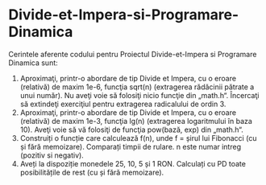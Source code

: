 # Divide-et-Impera-si-Programare-Dinamica
Cerintele aferente codului pentru Proiectul Divide-et-Impera si Programare Dinamica sunt:
1. Aproximaţi, printr-o abordare de tip Divide et Impera, cu o eroare (relativă) de maxim 1e-6, funcţia sqrt(n) (extragerea rădăcinii pătrate a unui număr). Nu aveţi voie să folosiţi nicio funcţie din „math.h“. Încercaţi să extindeţi exerciţiul pentru extragerea radicalului de ordin 3.
2. Aproximaţi, printr-o abordare de tip Divide et Impera, cu o eroare (relativă) de maxim 1e-3, funcţia lg(n) (extragerea logaritmului în baza 10). Aveţi voie să vă folosiţi de funcţia pow(bază, exp) din „math.h“.
3. Construiți o funcție care calculează f(n), unde f = șirul lui Fibonacci (cu și fără memoizare). Comparați timpii de rulare. n este numar intreg (pozitiv si negativ).
4. Aveți la dispoziție monedele 25, 10, 5 și 1 RON. Calculați cu PD toate posibilitățile de rest (cu și fără memoizare).
